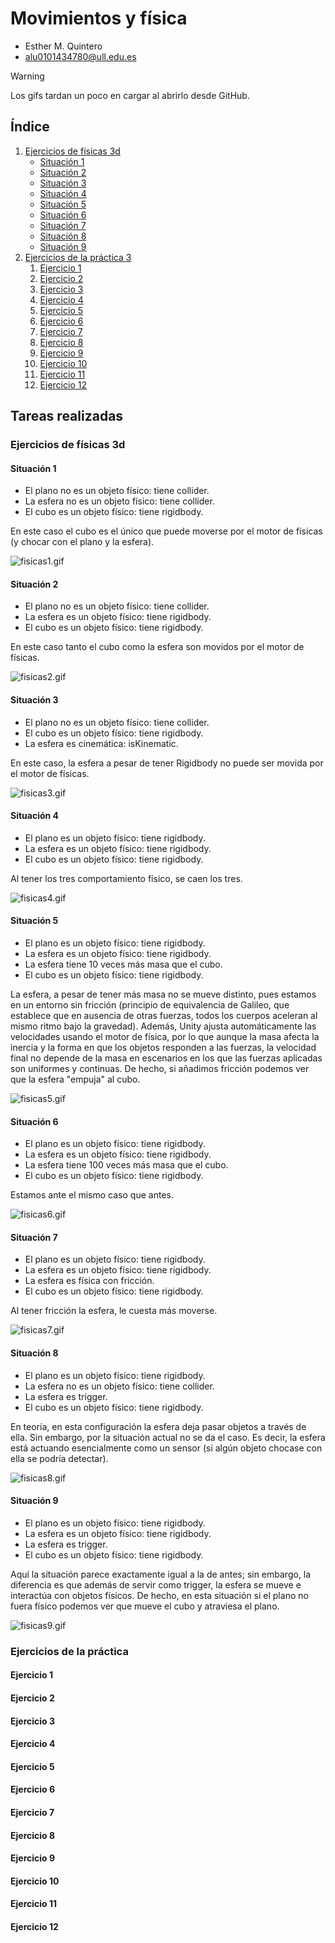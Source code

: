 # Movimientos y física
* Esther M. Quintero
* alu0101434780@ull.edu.es

> [!WARNING]  
> Los gifs tardan un poco en cargar al abrirlo desde GitHub.

## Índice <div id='indice'/>

1. [Ejercicios de físicas 3d](#fisicas)
    * [Situación 1](#fisicas1)
    * [Situación 2](#fisicas2)
    * [Situación 3](#fisicas3)
    * [Situación 4](#fisicas4)
    * [Situación 5](#fisicas5)
    * [Situación 6](#fisicas6)
    * [Situación 7](#fisicas7)
    * [Situación 8](#fisicas8)
    * [Situación 9](#fisicas9)
2. [Ejercicios de la práctica 3](#practica)
    1. [Ejercicio 1](#uno)
    2. [Ejercicio 2](#dos)
    3. [Ejercicio 3](#tres)
    4. [Ejercicio 4](#cuatro)
    5. [Ejercicio 5](#cinco)
    6. [Ejercicio 6](#seis)
    7. [Ejercicio 7](#siete)
    8. [Ejercicio 8](#ocho)
    9. [Ejercicio 9](#nueve)
    10. [Ejercicio 10](#diez)
    11. [Ejercicio 11](#once)
    12. [Ejercicio 12](#doce)

## Tareas realizadas

### Ejercicios de físicas 3d <div id='fisicas'/>

#### Situación 1 <div id='fisicas1'/>

* El plano no es un objeto físico: tiene collider.
* La esfera no es un objeto físico: tiene collider.
* El cubo es un objeto físico: tiene rigidbody.

En este caso el cubo es el único que puede moverse por el motor de físicas (y chocar con el plano y la esfera).

![fisicas1.gif](./Gifs/fisicas1.gif)    

#### Situación 2 <div id='fisicas2'/>

* El plano no es un objeto físico: tiene collider.
* La esfera es un objeto físico: tiene rigidbody.
* El cubo es un objeto físico: tiene rigidbody.

En este caso tanto el cubo como la esfera son movidos por el motor de físicas.

![fisicas2.gif](./Gifs/fisicas2.gif)    

#### Situación 3 <div id='fisicas3'/>

* El plano no es un objeto físico: tiene collider.
* El cubo es un objeto físico: tiene rigidbody.
* La esfera es cinemática: isKinematic.

En este caso, la esfera a pesar de tener Rigidbody no puede ser movida por el motor de físicas.

![fisicas3.gif](./Gifs/fisicas3.gif)   

#### Situación 4 <div id='fisicas4'/>

* El plano es un objeto físico: tiene rigidbody.
* La esfera es un objeto físico: tiene rigidbody.
* El cubo es un objeto físico: tiene rigidbody.

Al tener los tres comportamiento físico, se caen los tres.

![fisicas4.gif](./Gifs/fisicas4.gif)    

#### Situación 5 <div id='fisicas5'/>

* El plano es un objeto físico: tiene rigidbody.
* La esfera es un objeto físico: tiene rigidbody.
* La esfera tiene 10 veces más masa que el cubo. 
* El cubo es un objeto físico: tiene rigidbody.

La esfera, a pesar de tener más masa no se mueve distinto, pues estamos en un entorno sin fricción (principio de equivalencia de Galileo, que establece que en ausencia de otras fuerzas, todos los cuerpos aceleran al mismo ritmo bajo la gravedad). Además, Unity ajusta automáticamente las velocidades usando el motor de física, por lo que aunque la masa afecta la inercia y la forma en que los objetos responden a las fuerzas, la velocidad final no depende de la masa en escenarios en los que las fuerzas aplicadas son uniformes y continuas. De hecho, si añadimos fricción podemos ver que la esfera "empuja" al cubo.

![fisicas5.gif](./Gifs/fisicas5.gif)  

#### Situación 6 <div id='fisicas6'/>

* El plano es un objeto físico: tiene rigidbody.
* La esfera es un objeto físico: tiene rigidbody.
* La esfera tiene 100 veces más masa que el cubo. 
* El cubo es un objeto físico: tiene rigidbody.

Estamos ante el mismo caso que antes.

![fisicas6.gif](./Gifs/fisicas6.gif)    

#### Situación 7 <div id='fisicas7'/>

* El plano es un objeto físico: tiene rigidbody.
* La esfera es un objeto físico: tiene rigidbody.
* La esfera es física con fricción.
* El cubo es un objeto físico: tiene rigidbody.

Al tener fricción la esfera, le cuesta más moverse.

![fisicas7.gif](./Gifs/fisicas7.gif)   

#### Situación 8 <div id='fisicas8'/>

* El plano es un objeto físico: tiene rigidbody.
* La esfera no es un objeto físico: tiene collider.
* La esfera es trigger.
* El cubo es un objeto físico: tiene rigidbody.

En teoría, en esta configuración la esfera deja pasar objetos a través de ella. Sin embargo, por la situación actual no se da el caso. Es decir, la esfera está actuando esencialmente como un sensor (si algún objeto chocase con ella se podría detectar).

![fisicas8.gif](./Gifs/fisicas8.gif)    

#### Situación 9 <div id='fisicas9'/>

* El plano es un objeto físico: tiene rigidbody.
* La esfera es un objeto físico: tiene rigidbody.
* La esfera es trigger.
* El cubo es un objeto físico: tiene rigidbody.

Aquí la situación parece exactamente igual a la de antes; sin embargo, la diferencia es que además de servir como trigger, la esfera se mueve e interactúa con objetos físicos. De hecho, en esta situación si el plano no fuera físico podemos ver que mueve el cubo y atraviesa el plano.

![fisicas9.gif](./Gifs/fisicas9.gif)   

### Ejercicios de la práctica <div id='practica'/>

#### Ejercicio 1 <div id='uno'/>


#### Ejercicio 2 <div id='dos'/>


#### Ejercicio 3 <div id='tres'/>


#### Ejercicio 4 <div id='cuatro'/>


#### Ejercicio 5 <div id='cinco'/>


#### Ejercicio 6 <div id='seis'/>


#### Ejercicio 7 <div id='siete'/>


#### Ejercicio 8 <div id='ocho'/>


#### Ejercicio 9 <div id='nueve'/>


#### Ejercicio 10 <div id='diez'/>


#### Ejercicio 11 <div id='once'/>


#### Ejercicio 12 <div id='doce'/>

